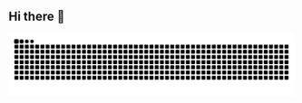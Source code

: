 ## Hi there 👋

![snake gif](https://github.com/TSK-Glofy/TSK-Glofy/blob/output/github-snake.svg)

<!--
**TSK-Glofy/TSK-Glofy** is a ✨ _special_ ✨ repository because its `README.md` (this file) appears on your GitHub profile.

Here are some ideas to get you started:

- 🔭 I’m currently working on ...
- 🌱 I’m currently learning ...
- 👯 I’m looking to collaborate on ...
- 🤔 I’m looking for help with ...
- 💬 Ask me about ...
- 📫 How to reach me: ...
- 😄 Pronouns: ...
- ⚡ Fun fact: ...
-->
